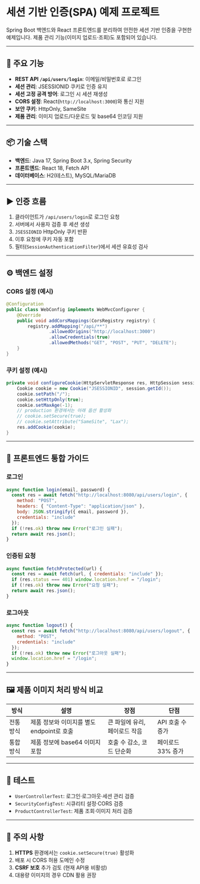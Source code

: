 # 세션 기반 인증(SPA) 예제 프로젝트

Spring Boot 백엔드와 React 프론트엔드를 분리하여 안전한 세션 기반 인증을 구현한 예제입니다. 제품 관리 기능(이미지 업로드·조회)도 포함되어 있습니다.

---

## 🔑 주요 기능

- **REST API `/api/users/login`**: 이메일/비밀번호로 로그인
- **세션 관리**: JSESSIONID 쿠키로 인증 유지
- **세션 고정 공격 방어**: 로그인 시 세션 재생성
- **CORS 설정**: React(`http://localhost:3000`)와 통신 지원
- **보안 쿠키**: HttpOnly, SameSite
- **제품 관리**: 이미지 업로드/다운로드 및 base64 인코딩 지원

---

## 📦 기술 스택

- **백엔드**: Java 17, Spring Boot 3.x, Spring Security
- **프론트엔드**: React 18, Fetch API
- **데이터베이스**: H2(테스트), MySQL/MariaDB

---

## ▶️ 인증 흐름

1. 클라이언트가 `/api/users/login`로 로그인 요청
2. 서버에서 사용자 검증 후 세션 생성
3. `JSESSIONID` HttpOnly 쿠키 반환
4. 이후 요청에 쿠키 자동 포함
5. 필터(`SessionAuthenticationFilter`)에서 세션 유효성 검사

---

## ⚙️ 백엔드 설정

### CORS 설정 (예시)
```java
@Configuration
public class WebConfig implements WebMvcConfigurer {
    @Override
    public void addCorsMappings(CorsRegistry registry) {
        registry.addMapping("/api/**")
                .allowedOrigins("http://localhost:3000")
                .allowCredentials(true)
                .allowedMethods("GET", "POST", "PUT", "DELETE");
    }
}
```

### 쿠키 설정 (예시)
```java
private void configureCookie(HttpServletResponse res, HttpSession session) {
    Cookie cookie = new Cookie("JSESSIONID", session.getId());
    cookie.setPath("/");
    cookie.setHttpOnly(true);
    cookie.setMaxAge(-1);
    // production 환경에서는 아래 옵션 활성화
    // cookie.setSecure(true);
    // cookie.setAttribute("SameSite", "Lax");
    res.addCookie(cookie);
}
```

---

## 🚀 프론트엔드 통합 가이드

### 로그인
```js
async function login(email, password) {
  const res = await fetch("http://localhost:8080/api/users/login", {
    method: "POST",
    headers: { "Content-Type": "application/json" },
    body: JSON.stringify({ email, password }),
    credentials: "include"
  });
  if (!res.ok) throw new Error("로그인 실패");
  return await res.json();
}
```

### 인증된 요청
```js
async function fetchProtected(url) {
  const res = await fetch(url, { credentials: "include" });
  if (res.status === 401) window.location.href = "/login";
  if (!res.ok) throw new Error("요청 실패");
  return await res.json();
}
```

### 로그아웃
```js
async function logout() {
  const res = await fetch("http://localhost:8080/api/users/logout", {
    method: "POST",
    credentials: "include"
  });
  if (!res.ok) throw new Error("로그아웃 실패");
  window.location.href = "/login";
}
```

---

## 🖼️ 제품 이미지 처리 방식 비교

| 방식       | 설명                                      | 장점                               | 단점                        |
|-----------|-----------------------------------------|-----------------------------------|----------------------------|
| 전통 방식 | 제품 정보와 이미지를 별도 endpoint로 호출    | 큰 파일에 유리, 페이로드 작음       | API 호출 수 증가           |
| 통합 방식 | 제품 정보에 base64 이미지 포함            | 호출 수 감소, 코드 단순화          | 페이로드 33% 증가          |

---

## 📝 테스트

- `UserControllerTest`: 로그인·로그아웃·세션 관리 검증
- `SecurityConfigTest`: 시큐리티 설정·CORS 검증
- `ProductControllerTest`: 제품 조회·이미지 처리 검증

---

## 🔔 주의 사항

1. **HTTPS** 환경에서는 `cookie.setSecure(true)` 활성화
2. 배포 시 CORS 허용 도메인 수정
3. **CSRF 보호** 추가 검토 (현재 API용 비활성)
4. 대용량 이미지의 경우 CDN 활용 권장

